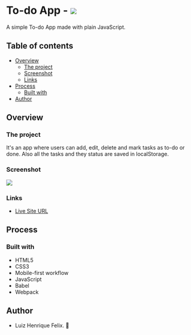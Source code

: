 # To-do App - ![](https://img.shields.io/github/license/luizhf42/to-do-app?style=for-the-badge)
A simple To-do App made with plain JavaScript.

## Table of contents

- [Overview](#overview)
  - [The project](#the-project)
  - [Screenshot](#screenshot)
  - [Links](#links)
- [Process](#process)
  - [Built with](#built-with)
- [Author](#author)

## Overview

### The project

It's an app where users can add, edit, delete and mark tasks as to-do or done. Also all the tasks and they status are saved in localStorage.

### Screenshot

![](.public/assets/images/screenshot.png)

### Links

- [Live Site URL](https://luizhf42.github.io/to-do-app)

## Process

### Built with

- HTML5
- CSS3
- Mobile-first workflow
- JavaScript
- Babel
- Webpack

## Author

- Luiz Henrique Felix. 🐢
